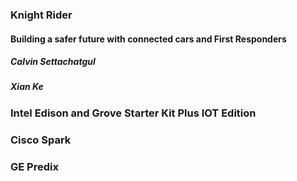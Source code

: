 ### Knight Rider

#### Building a safer future with connected cars and First Responders

##### Calvin Settachatgul
##### Xian Ke

### Intel Edison and Grove Starter Kit Plus IOT Edition

### Cisco Spark

### GE Predix 


